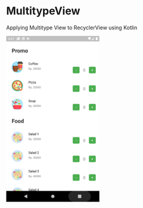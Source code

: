 # MultitypeView
Applying Multitype View to RecyclerView using Kotlin

<img src="https://github.com/rizkikurniaa/MultitypeView/blob/master/app/src/main/res/drawable/ss.png" width="250">
